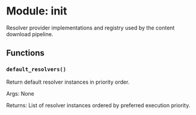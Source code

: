 # Module: __init__

Resolver provider implementations and registry used by the content download pipeline.

## Functions

### `default_resolvers()`

Return default resolver instances in priority order.

Args:
None

Returns:
List of resolver instances ordered by preferred execution priority.
